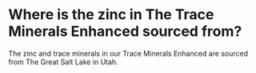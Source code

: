 # Where is the zinc in The Trace Minerals Enhanced sourced from?

The zinc and trace minerals in our Trace Minerals Enhanced are sourced from The Great Salt Lake in Utah.